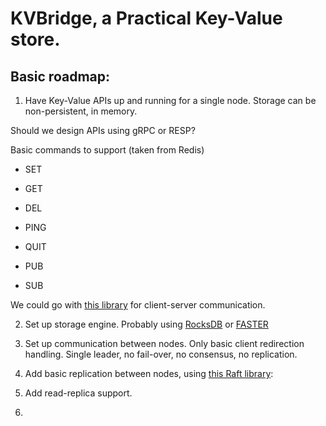 # KVBridge, a Practical Key-Value store.

## Basic roadmap:

1. Have Key-Value APIs up and running for a single node. Storage can be non-persistent, in memory.

Should we design APIs using gRPC or RESP?

Basic commands to support (taken from Redis)

- SET
- GET
- DEL
- PING

- QUIT
- PUB
- SUB

We could go with [this library](https://github.com/tidwall/redcon) for client-server communication.

2. Set up storage engine. Probably using [RocksDB](https://github.com/facebook/rocksdb.git) or [FASTER]()
3. Set up communication between nodes. Only basic client redirection handling. Single leader, no fail-over, no consensus, no replication.

4. Add basic replication between nodes, using [this Raft library](https://github.com/etcd-io/raft):

5. Add read-replica support.

6.
